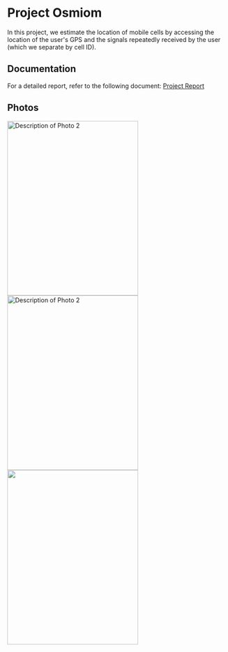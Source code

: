 # Project Osmiom

In this project, we estimate the location of mobile cells by accessing the location of the user's GPS and the signals repeatedly received by the user (which we separate by cell ID).

## Documentation
For a detailed report, refer to the following document:
[Project Report](https://github.com/jasminet2001/osmiom/blob/report/gozareshkar2%20(1).pdf)


## Photos

<img src="https://github.com/jasminet2001/osmiom/assets/16831241/b758b2c3-1379-40d4-b7d6-2f5a6b9a2ba7" alt="Description of Photo 2" width="300" height="400">
<img src="https://github.com/jasminet2001/osmiom/assets/16831241/7f1eefca-c5b7-4b9d-b2c2-84724c1bb64c" alt="Description of Photo 2" width="300" height="400">
<img src="https://github.com/jasminet2001/osmiom/assets/16831241/5feef845-aa34-47ba-9590-648970d670c2" width="300" height="400">


